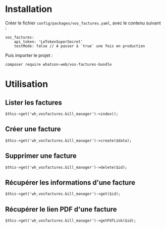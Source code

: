 # Installation
Créer le fichier `config/packages/vos_factures.yaml`, avec le contenu suivant :

    vos_factures:
        api_token: 'LeTokenSuperSecret'
        testMode: false // A passer à `true` une fois en production

Puis importer le projet :

    composer require whatson-web/vos-factures-bundle

# Utilisation
## Lister les factures
    $this->get('wh_vosfactures.bill_manager')->index();
## Créer une facture
    $this->get('wh_vosfactures.bill_manager')->create($data);
## Supprimer une facture
    $this->get('wh_vosfactures.bill_manager')->delete($id);
## Récupérer les informations d'une facture
    $this->get('wh_vosfactures.bill_manager')->get($id);
## Récupérer le lien PDF d'une facture
    $this->get('wh_vosfactures.bill_manager')->getPdfLink($id);
